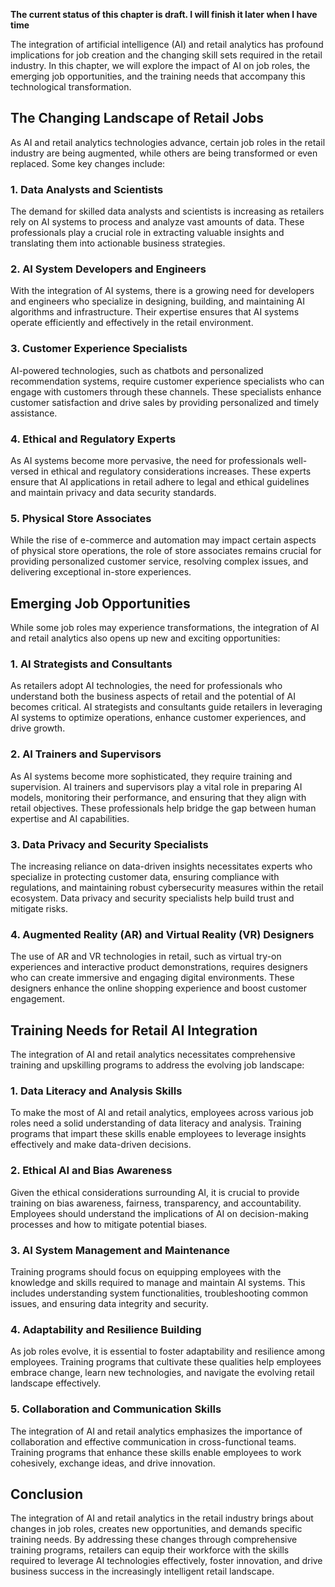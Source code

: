 **The current status of this chapter is draft. I will finish it later when I have time**

The integration of artificial intelligence (AI) and retail analytics has profound implications for job creation and the changing skill sets required in the retail industry. In this chapter, we will explore the impact of AI on job roles, the emerging job opportunities, and the training needs that accompany this technological transformation.

The Changing Landscape of Retail Jobs
-------------------------------------

As AI and retail analytics technologies advance, certain job roles in the retail industry are being augmented, while others are being transformed or even replaced. Some key changes include:

### 1. Data Analysts and Scientists

The demand for skilled data analysts and scientists is increasing as retailers rely on AI systems to process and analyze vast amounts of data. These professionals play a crucial role in extracting valuable insights and translating them into actionable business strategies.

### 2. AI System Developers and Engineers

With the integration of AI systems, there is a growing need for developers and engineers who specialize in designing, building, and maintaining AI algorithms and infrastructure. Their expertise ensures that AI systems operate efficiently and effectively in the retail environment.

### 3. Customer Experience Specialists

AI-powered technologies, such as chatbots and personalized recommendation systems, require customer experience specialists who can engage with customers through these channels. These specialists enhance customer satisfaction and drive sales by providing personalized and timely assistance.

### 4. Ethical and Regulatory Experts

As AI systems become more pervasive, the need for professionals well-versed in ethical and regulatory considerations increases. These experts ensure that AI applications in retail adhere to legal and ethical guidelines and maintain privacy and data security standards.

### 5. Physical Store Associates

While the rise of e-commerce and automation may impact certain aspects of physical store operations, the role of store associates remains crucial for providing personalized customer service, resolving complex issues, and delivering exceptional in-store experiences.

Emerging Job Opportunities
--------------------------

While some job roles may experience transformations, the integration of AI and retail analytics also opens up new and exciting opportunities:

### 1. AI Strategists and Consultants

As retailers adopt AI technologies, the need for professionals who understand both the business aspects of retail and the potential of AI becomes critical. AI strategists and consultants guide retailers in leveraging AI systems to optimize operations, enhance customer experiences, and drive growth.

### 2. AI Trainers and Supervisors

As AI systems become more sophisticated, they require training and supervision. AI trainers and supervisors play a vital role in preparing AI models, monitoring their performance, and ensuring that they align with retail objectives. These professionals help bridge the gap between human expertise and AI capabilities.

### 3. Data Privacy and Security Specialists

The increasing reliance on data-driven insights necessitates experts who specialize in protecting customer data, ensuring compliance with regulations, and maintaining robust cybersecurity measures within the retail ecosystem. Data privacy and security specialists help build trust and mitigate risks.

### 4. Augmented Reality (AR) and Virtual Reality (VR) Designers

The use of AR and VR technologies in retail, such as virtual try-on experiences and interactive product demonstrations, requires designers who can create immersive and engaging digital environments. These designers enhance the online shopping experience and boost customer engagement.

Training Needs for Retail AI Integration
----------------------------------------

The integration of AI and retail analytics necessitates comprehensive training and upskilling programs to address the evolving job landscape:

### 1. Data Literacy and Analysis Skills

To make the most of AI and retail analytics, employees across various job roles need a solid understanding of data literacy and analysis. Training programs that impart these skills enable employees to leverage insights effectively and make data-driven decisions.

### 2. Ethical AI and Bias Awareness

Given the ethical considerations surrounding AI, it is crucial to provide training on bias awareness, fairness, transparency, and accountability. Employees should understand the implications of AI on decision-making processes and how to mitigate potential biases.

### 3. AI System Management and Maintenance

Training programs should focus on equipping employees with the knowledge and skills required to manage and maintain AI systems. This includes understanding system functionalities, troubleshooting common issues, and ensuring data integrity and security.

### 4. Adaptability and Resilience Building

As job roles evolve, it is essential to foster adaptability and resilience among employees. Training programs that cultivate these qualities help employees embrace change, learn new technologies, and navigate the evolving retail landscape effectively.

### 5. Collaboration and Communication Skills

The integration of AI and retail analytics emphasizes the importance of collaboration and effective communication in cross-functional teams. Training programs that enhance these skills enable employees to work cohesively, exchange ideas, and drive innovation.

Conclusion
----------

The integration of AI and retail analytics in the retail industry brings about changes in job roles, creates new opportunities, and demands specific training needs. By addressing these changes through comprehensive training programs, retailers can equip their workforce with the skills required to leverage AI technologies effectively, foster innovation, and drive business success in the increasingly intelligent retail landscape.

